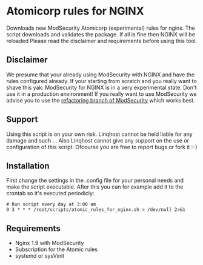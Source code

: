 # Atomicorp rules for NGINX

Downloads new ModSecurity Atomicorp (experimental) rules for nginx. The script downloads and validates the package. If all is fine then NGINX will be reloaded
Please read the disclaimer and requirements before using this tool.

## Disclaimer
We presume that your already using ModSecurity with NGINX and have the rules configured already. If your starting from scratch and you really
want to shave this yak: ModSecurity for NGINX is in a very experimental state. Don't use it in a production environment! If you really want to use ModSecurity we
advise you to use the [refactoring branch of ModSecurity](https://github.com/SpiderLabs/ModSecurity/tree/nginx_refactoring) which works best.

## Support
Using this script is on your own risk. Linqhost cannot be held liable for any damage and such ... Also Linqhost cannot give any support on the use or configuration of this script. Ofcourse you are free to report bugs or fork it :-)

## Installation
First change the settings in the .config file for your personal needs and make the script executable. After this you can for example add it to the crontab so it's executed periodicly:
```
# Run script every day at 3:00 am
0 3 * * * /root/scripts/atomic_rules_for_nginx.sh > /dev/null 2>&1
```

## Requirements
* Nginx 1.9 with ModSecurity
* Subscription for the Atomic rules
* systemd or sysVinit